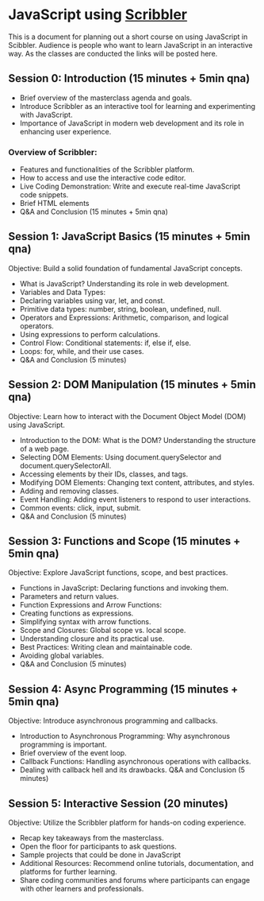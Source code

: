 # JavaScript using [Scribbler](https://scribbler.live)
This is a document for planning out a short course on using JavaScript in Scibbler. Audience is people who want to learn JavaScript in an interactive way. As the classes are conducted the links will be posted here.

## Session 0: Introduction (15 minutes + 5min qna)
- Brief overview of the masterclass agenda and goals.
- Introduce Scribbler as an interactive tool for learning and experimenting with JavaScript.
- Importance of JavaScript in modern web development and its role in enhancing user experience.

### Overview of Scribbler:
- Features and functionalities of the Scribbler platform.
- How to access and use the interactive code editor.
- Live Coding Demonstration: Write and execute real-time JavaScript code snippets.
- Brief HTML elements
- Q&A and Conclusion (15 minutes + 5min qna)

## Session 1: JavaScript Basics (15 minutes + 5min qna)
Objective: Build a solid foundation of fundamental JavaScript concepts.

-  What is JavaScript? Understanding its role in web development.
- Variables and Data Types:
- Declaring variables using var, let, and const.
- Primitive data types: number, string, boolean, undefined, null.
- Operators and Expressions: Arithmetic, comparison, and logical operators.
- Using expressions to perform calculations.
- Control Flow: Conditional statements: if, else if, else.
- Loops: for, while, and their use cases.
- Q&A and Conclusion (5 minutes)


## Session 2: DOM Manipulation (15 minutes + 5min qna)
Objective: Learn how to interact with the Document Object Model (DOM) using JavaScript.

- Introduction to the DOM: What is the DOM? Understanding the structure of a web page.
- Selecting DOM Elements: Using document.querySelector and document.querySelectorAll.
- Accessing elements by their IDs, classes, and tags.
- Modifying DOM Elements: Changing text content, attributes, and styles.
- Adding and removing classes.
- Event Handling: Adding event listeners to respond to user interactions.
- Common events: click, input, submit.
- Q&A and Conclusion (5 minutes)


## Session 3: Functions and Scope (15 minutes + 5min qna)
Objective: Explore JavaScript functions, scope, and best practices.

- Functions in JavaScript: Declaring functions and invoking them.
- Parameters and return values.
- Function Expressions and Arrow Functions:
- Creating functions as expressions.
- Simplifying syntax with arrow functions.
- Scope and Closures: Global scope vs. local scope.
- Understanding closure and its practical use.
- Best Practices: Writing clean and maintainable code.
- Avoiding global variables.
- Q&A and Conclusion (5 minutes)


## Session 4: Async Programming (15 minutes + 5min qna)
Objective: Introduce asynchronous programming and callbacks.

-  Introduction to Asynchronous Programming: Why asynchronous programming is important.
-  Brief overview of the event loop.
-  Callback Functions: Handling asynchronous operations with callbacks.
- Dealing with callback hell and its drawbacks.
Q&A and Conclusion (5 minutes)


## Session 5: Interactive Session (20 minutes)
Objective: Utilize the Scribbler platform for hands-on coding experience.

- Recap key takeaways from the masterclass.
- Open the floor for participants to ask questions.
- Sample projects that could be done in JavaScript
- Additional Resources: Recommend online tutorials, documentation, and platforms for further learning.
- Share coding communities and forums where participants can engage with other learners and professionals.
